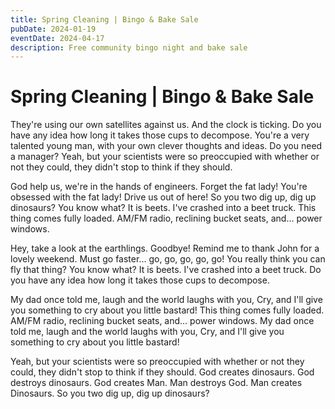 ```yaml
---
title: Spring Cleaning | Bingo & Bake Sale
pubDate: 2024-01-19
eventDate: 2024-04-17
description: Free community bingo night and bake sale
---
```


# Spring Cleaning | Bingo & Bake Sale

They're using our own satellites against us. And the clock is ticking. Do you have any idea how long it takes those cups to decompose. You're a very talented young man, with your own clever thoughts and ideas. Do you need a manager? Yeah, but your scientists were so preoccupied with whether or not they could, they didn't stop to think if they should.

God help us, we're in the hands of engineers. Forget the fat lady! You're obsessed with the fat lady! Drive us out of here! So you two dig up, dig up dinosaurs? You know what? It is beets. I've crashed into a beet truck. This thing comes fully loaded. AM/FM radio, reclining bucket seats, and... power windows.

Hey, take a look at the earthlings. Goodbye! Remind me to thank John for a lovely weekend. Must go faster... go, go, go, go, go! You really think you can fly that thing? You know what? It is beets. I've crashed into a beet truck. Do you have any idea how long it takes those cups to decompose.

My dad once told me, laugh and the world laughs with you, Cry, and I'll give you something to cry about you little bastard! This thing comes fully loaded. AM/FM radio, reclining bucket seats, and... power windows. My dad once told me, laugh and the world laughs with you, Cry, and I'll give you something to cry about you little bastard!

Yeah, but your scientists were so preoccupied with whether or not they could, they didn't stop to think if they should. God creates dinosaurs. God destroys dinosaurs. God creates Man. Man destroys God. Man creates Dinosaurs. So you two dig up, dig up dinosaurs?

